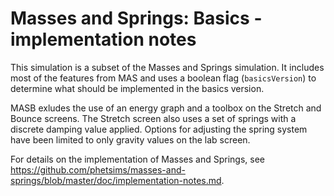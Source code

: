 # Masses and Springs: Basics - implementation notes

This simulation is a subset of the Masses and Springs simulation. It includes most of the features from MAS and uses a boolean flag (`basicsVersion`) to determine what should be implemented in the basics version. 

MASB exludes the use of an energy graph and a toolbox on the Stretch and Bounce screens. The Stretch screen also uses a set of springs with a discrete damping value applied. Options for adjusting the spring system have been limited to only gravity values on the lab screen.

For details on the implementation of Masses and Springs,
see https://github.com/phetsims/masses-and-springs/blob/master/doc/implementation-notes.md.
